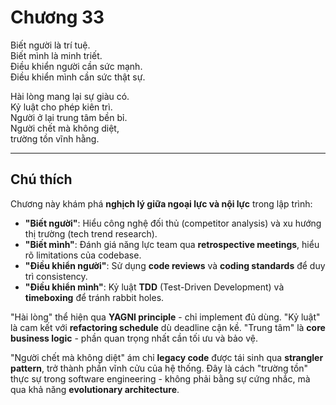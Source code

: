 # Chương 33  

Biết người là trí tuệ.  
Biết mình là minh triết.  
Điều khiển người cần sức mạnh.  
Điều khiển mình cần sức thật sự.  

Hài lòng mang lại sự giàu có.  
Kỷ luật cho phép kiên trì.  
Người ở lại trung tâm bền bỉ.  
Người chết mà không diệt,  
trường tồn vĩnh hằng.  

---

## Chú thích  

Chương này khám phá **nghịch lý giữa ngoại lực và nội lực** trong lập trình:  
- **"Biết người"**: Hiểu công nghệ đối thủ (competitor analysis) và xu hướng thị trường (tech trend research).  
- **"Biết mình"**: Đánh giá năng lực team qua **retrospective meetings**, hiểu rõ limitations của codebase.  
- **"Điều khiển người"**: Sử dụng **code reviews** và **coding standards** để duy trì consistency.  
- **"Điều khiển mình"**: Kỷ luật **TDD** (Test-Driven Development) và **timeboxing** để tránh rabbit holes.  

"Hài lòng" thể hiện qua **YAGNI principle** - chỉ implement đủ dùng. "Kỷ luật" là cam kết với **refactoring schedule** dù deadline cận kề. "Trung tâm" là **core business logic** - phần quan trọng nhất cần tối ưu và bảo vệ.  

"Người chết mà không diệt" ám chỉ **legacy code** được tái sinh qua **strangler pattern**, trở thành phần vĩnh cửu của hệ thống. Đây là cách "trường tồn" thực sự trong software engineering - không phải bằng sự cứng nhắc, mà qua khả năng **evolutionary architecture**. 